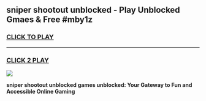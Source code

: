 
## sniper shootout unblocked - Play Unblocked Gmaes & Free #mby1z
<h3>
<a href="https://news.freeplayer.one?title=sniper_shootout_unblocked&ref=24F">CLICK TO PLAY</a></h3>
<hr>

<h3>
<a href="https://news.freeplayer.one?title=sniper_shootout_unblocked&ref=24F">CLICK 2 PLAY</a>
  
</h3>

<a href="https://news.freeplayer.one?title=sniper_shootout_unblocked&ref=24F/"><img src="https://clearcache.store/games.png"></a>


**sniper shootout unblocked games unblocked: Your Gateway to Fun and Accessible Online Gaming**
